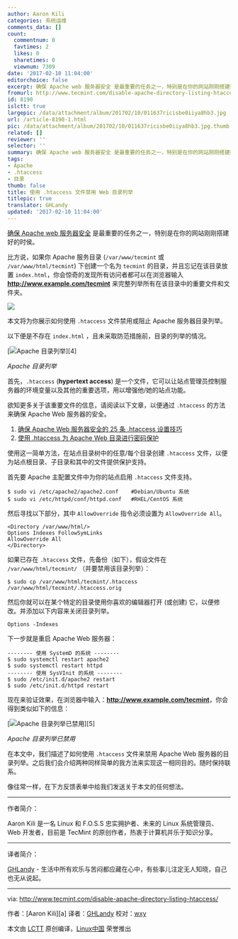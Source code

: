 ```yaml
---
author: Aaron Kili
categories: 系统运维
comments_data: []
count:
  commentnum: 0
  favtimes: 2
  likes: 0
  sharetimes: 0
  viewnum: 7309
date: '2017-02-10 11:04:00'
editorchoice: false
excerpt: 确保 Apache web 服务器安全 是最重要的任务之一，特别是在你的网站刚刚搭建好的时侯。
fromurl: http://www.tecmint.com/disable-apache-directory-listing-htaccess/
id: 8190
islctt: true
largepic: /data/attachment/album/201702/10/011637ricisbe0iiya8hb3.jpg
url: /article-8190-1.html
pic: /data/attachment/album/201702/10/011637ricisbe0iiya8hb3.jpg.thumb.jpg
related: []
reviewer: ''
selector: ''
summary: 确保 Apache web 服务器安全 是最重要的任务之一，特别是在你的网站刚刚搭建好的时侯。
tags:
- Apache
- .htaccess
- 目录
thumb: false
title: 使用 .htaccess 文件禁用 Web 目录列举
titlepic: true
translator: GHLandy
updated: '2017-02-10 11:04:00'
---
```


[确保 Apache web 服务器安全](http://www.tecmint.com/apache-security-tips/) 是最重要的任务之一，特别是在你的网站刚刚搭建好的时侯。


比方说，如果你 Apache 服务目录 (`/var/www/tecmint` 或 `/var/www/html/tecmint`) 下创建一个名为 `tecmint` 的目录，并且忘记在该目录放置 `index.html`，你会惊奇的发现所有访问者都可以在浏览器输入 **<http://www.example.com/tecmint>** 来完整列举所有在该目录中的重要文件和文件夹。


![](/data/attachment/album/201702/10/011637ricisbe0iiya8hb3.jpg)


本文将为你展示如何使用 `.htaccess` 文件禁用或阻止 Apache 服务器目录列举。


以下便是不存在 `index.html` ，且未采取防范措施前，目录的列举的情况。


[![Apache 目录列举](/data/attachment/album/201702/10/011726u9gao39o1eo2bdk9.png)][4]


*Apache 目录列举*


首先，`.htaccess` (**hypertext access**) 是一个文件，它可以让站点管理员控制服务器的环境变量以及其他的重要选项，用以增强他/她的站点功能。


欲知更多关于该重要文件的信息，请阅读以下文章，以便通过 `.htaccess` 的方法来确保 Apache Web 服务器的安全。


1. [确保 Apache Web 服务器安全的 25 条 .htaccess 设置技巧](http://www.tecmint.com/password-protect-apache-web-directories-using-htaccess/)
2. [使用 .htaccess 为 Apache Web 目录进行密码保护](http://www.tecmint.com/apache-htaccess-tricks/)


使用这一简单方法，在站点目录树中的任意/每个目录创建 `.htaccess` 文件，以便为站点根目录、子目录和其中的文件提供保护支持。


首先要 Apache 主配置文件中为你的站点启用 `.htaccess` 文件支持。



```
$ sudo vi /etc/apache2/apache2.conf    #Debian/Ubuntu 系统
$ sudo vi /etc/httpd/conf/httpd.conf   #RHEL/CentOS 系统

```

然后寻找以下部分，其中 `AllowOverride` 指令必须设置为 `AllowOverride All`。



```
<Directory /var/www/html/>
Options Indexes FollowSymLinks
AllowOverride All
</Directory>

```

如果已存在 `.htaccess` 文件，先备份（如下），假设文件在 `/var/www/html/tecmint/` （并要禁用该目录列举）：



```
$ sudo cp /var/www/html/tecmint/.htaccess /var/www/html/tecmint/.htaccess.orig  

```

然后你就可以在某个特定的目录使用你喜欢的编辑器打开 (或创建) 它，以便修改。并添加以下内容来关闭目录列举。



```
Options -Indexes 

```

下一步就是重启 Apache Web 服务器：



```
-------- 使用 SystemD 的系统 -------- 
$ sudo systemctl restart apache2
$ sudo systemctl restart httpd
-------- 使用 SysVInit 的系统 -------- 
$ sudo /etc/init.d/apache2 restart 
$ sudo /etc/init.d/httpd restart

```

现在来验证效果，在浏览器中输入：**<http://www.example.com/tecmint>**，你会得到类似如下的信息：


[![Apache 目录列举已禁用](/data/attachment/album/201702/10/011727dxhxxob6h9xq6ymk.png)][5]


*Apache 目录列举已禁用*


在本文中，我们描述了如何使用 `.htaccess` 文件来禁用 Apache Web 服务器的目录列举。之后我们会介绍两种同样简单的我方法来实现这一相同目的。随时保持联系。


像往常一样，在下方反馈表单中给我们发送关于本文的任何想法。




---


 


作者简介：


Aaron Kili 是一名 Linux 和 F.O.S.S 忠实拥护者、未来的 Linux 系统管理员、Web 开发者，目前是 TecMint 的原创作者，热衷于计算机并乐于知识分享。




---


译者简介：


[GHLandy](http://GHLandy.com) - 生活中所有欢乐与苦闷都应藏在心中，有些事儿注定无人知晓，自己也无从说起。




---


via: <http://www.tecmint.com/disable-apache-directory-listing-htaccess/>


作者：[Aaron Kili][a] 译者：[GHLandy](https://github.com/GHLandy) 校对：[wxy](https://github.com/wxy)


本文由 [LCTT](https://github.com/LCTT/TranslateProje) 原创编译，[Linux中国](https://linux.cn) 荣誉推出